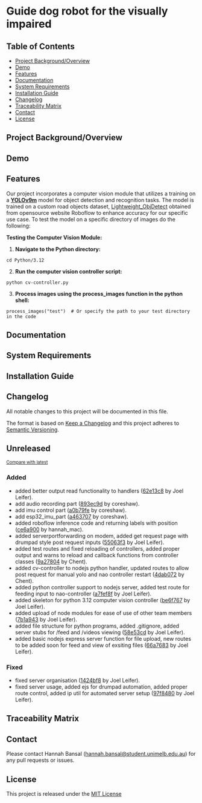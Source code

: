 # Guide dog robot for the visually impaired 

## Table of Contents

- [Project Background/Overview](#project-backgroundoverview)
- [Demo](#demo)
- [Features](#features)
- [Documentation](#documentation)
- [System Requirements](#system-requirements)
- [Installation Guide](#installation-guide)
- [Changelog](#changelog)
- [Traceability Matrix](#traceability-matrix)
- [Contact](#contact)
- [License](#license)

## Project Background/Overview

<!-- Provide an overview of the project, its purpose, and objectives. -->

## Demo

<!-- Include a link to the hosted project or a demo video. -->

## Features

<!-- List the features or user stories, organized in sprints if applicable. -->

Our project incorporates a computer vision module that utilizes a training on a [**YOLOv9m**](https://docs.ultralytics.com/models/yolov9/#programmable-gradient-information-pgi) model for object detection and recognition tasks. The model is trained on a custom road objects dataset, [Lightweight_ObjDetect](https://universe.roboflow.com/derbyuniobjdet/lightweight_objdetect/browse) obtained from opensource website Roboflow to enhance accuracy for our specific use case. To test the model on a specific directory of images do the following: 

**Testing the Computer Vision Module:**

1. **Navigate to the Python directory:**
```
cd Python/3.12  
```
   
2.  **Run the computer vision controller script:**
```
python cv-controller.py
```
3. **Process images using the process_images function in the python shell:**
```
process_images("test")  # Or specify the path to your test directory in the code
```


## Documentation

<!-- Provide links to user stories, architecture diagrams, test cases, and other documents exported from Confluence as PDFs. -->

## System Requirements

<!-- List the tools, databases, and their versions required for the project. -->

## Installation Guide

<!-- Provide setup and configuration details to install and run your code. -->

## Changelog

<!-- Include or link to the project's changelog detailing updates and changes. -->

All notable changes to this project will be documented in this file.

The format is based on [Keep a Changelog](http://keepachangelog.com/en/1.0.0/)
and this project adheres to [Semantic Versioning](http://semver.org/spec/v2.0.0.html).

<!-- insertion marker -->
## Unreleased

<small>[Compare with latest](https://github.com/PavitGitHub/naorobotproject/compare/61aeb5441d176dc13c2253854e2a620f0d1a954f...HEAD)</small>

### Added

- added better output read functionality to handlers ([62e13c8](https://github.com/PavitGitHub/naorobotproject/commit/62e13c8814528b8268fcf0a432067ebb657b3c8c) by Joel Leifer).
- add audio recording part ([893ec9d](https://github.com/PavitGitHub/naorobotproject/commit/893ec9dc3c517fe2233ce747e939081813585df6) by coreshaw).
- add imu control part ([a0b79fe](https://github.com/PavitGitHub/naorobotproject/commit/a0b79fe62b2c9a4ae034444cfb7cc4bc92ca5d7a) by coreshaw).
- add esp32_imu_part ([a463707](https://github.com/PavitGitHub/naorobotproject/commit/a463707eabaddbc74de11de15900cc413f32200f) by coreshaw).
- added roboflow inference code and returning labels with position ([ce6a900](https://github.com/PavitGitHub/naorobotproject/commit/ce6a90049babaf5bddddb0be0b1bcfb045f1c6f9) by hannah_mac).
- added serverportforwarding on modem, added get request page with drumpad style post request inputs ([55063f3](https://github.com/PavitGitHub/naorobotproject/commit/55063f36323b5784fff650f0d55bd1104a5becaa) by Joel Leifer).
- added test routes and fixed reloading of controllers, added proper output and warns to reload and callback functions from controller classes ([9a27804](https://github.com/PavitGitHub/naorobotproject/commit/9a2780497cc73171e25bc1a8a908021d1c6d643b) by Chent).
- added cv-controller to nodejs python handler, updated routes to allow post request for manual yolo and nao controller restart ([4dab072](https://github.com/PavitGitHub/naorobotproject/commit/4dab072090b30a92db9b5b2b097fada56d422244) by Chent).
- added python controller support to nodejs server, added test route for feeding input to nao-controller ([a7fef8f](https://github.com/PavitGitHub/naorobotproject/commit/a7fef8ff3df595bd2831481f372a6e7394430e0a) by Joel Leifer).
- added skeleton for python 3.12 computer vision controller ([be6f767](https://github.com/PavitGitHub/naorobotproject/commit/be6f767e4b809f5e56345641a2ede6eb9a3525c7) by Joel Leifer).
- added upload of node modules for ease of use of other team members ([7b1a943](https://github.com/PavitGitHub/naorobotproject/commit/7b1a943abd220669dff3a6d476303f561cfc8a2b) by Joel Leifer).
- added file structure for python programs, added .gitignore, added server stubs for /feed and /videos viewing ([58e53cd](https://github.com/PavitGitHub/naorobotproject/commit/58e53cd9a41d6d65a6d79c85644873ba01b5b91e) by Joel Leifer).
- added basic nodejs express server function for file upload, new routes to be added soon for feed and view of exsiting files ([66a7683](https://github.com/PavitGitHub/naorobotproject/commit/66a768361914e690b07e5222fe034b074ad87ae3) by Joel Leifer).

### Fixed

- fixed server organisation ([1424bf8](https://github.com/PavitGitHub/naorobotproject/commit/1424bf8088479f1ed6d741bedacf3d5d8731caad) by Joel Leifer).
- fixed server usage, added ejs for drumpad automation, added proper route control, added ip util for automated server setup ([97f8480](https://github.com/PavitGitHub/naorobotproject/commit/97f848070596df73a9282d209cb757d1be69db9c) by Joel Leifer).

<!-- insertion marker -->

## Traceability Matrix

<!-- Include a traceability matrix linking requirements to test cases or other artifacts. -->

## Contact

<!-- Provide contact information for support or inquiries. -->
Please contact Hannah Bansal (hannah.bansal@student.unimelb.edu.au) for any pull requests or issues.

## License

<!-- Include licensing information for the project. -->

This project is released under the [MIT License](https://opensource.org/license/mit)
